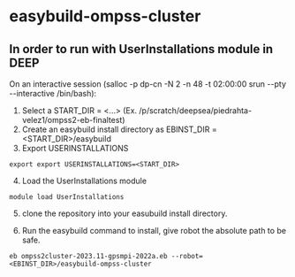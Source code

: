# easybuild-ompss-cluster

## In order to run with UserInstallations module in DEEP

On an interactive session (salloc -p dp-cn -N 2 -n 48 -t 02:00:00 srun --pty --interactive /bin/bash):

1. Select a START_DIR = <...> (Ex. /p/scratch/deepsea/piedrahta-velez1/ompss2-eb-finaltest)
2. Create an easybuild install directory as EBINST_DIR = <START_DIR>/easybuild 
3. Export USERINSTALLATIONS

`export export USERINSTALLATIONS=<START_DIR>`

4. Load the UserInstallations module

`module load UserInstallations`

5. clone the repository into your easubuild install directory.

6. Run the easybuild command to install, give robot the absolute path to be safe.

`eb ompss2cluster-2023.11-gpsmpi-2022a.eb --robot=<EBINST_DIR>/easybuild-ompss-cluster`

